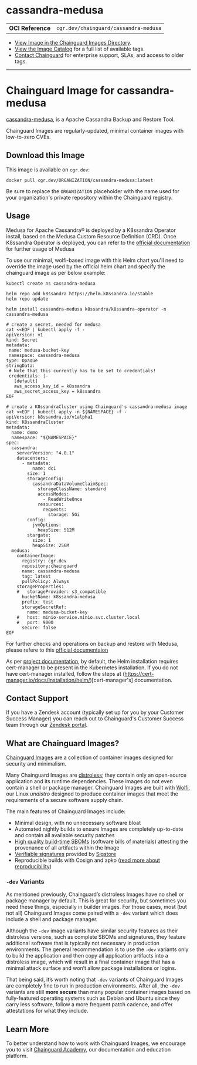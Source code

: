 <!--monopod:start-->
# cassandra-medusa
| | |
| - | - |
| **OCI Reference** | `cgr.dev/chainguard/cassandra-medusa` |


* [View Image in the Chainguard Images Directory](https://images.chainguard.dev/directory/image/cassandra-medusa/overview).
* [View the Image Catalog](https://console.chainguard.dev/images/catalog) for a full list of available tags.
* [Contact Chainguard](https://www.chainguard.dev/chainguard-images) for enterprise support, SLAs, and access to older tags.

---
<!--monopod:end-->

<!--overview:start-->
# Chainguard Image for cassandra-medusa

[cassandra-medusa](https://github.com/thelastpickle/cassandra-medusa), is a Apache Cassandra Backup and Restore Tool.

Chainguard Images are regularly-updated, minimal container images with low-to-zero CVEs.
<!--overview:end-->

<!--getting:start-->
## Download this Image
This image is available on `cgr.dev`:

```
docker pull cgr.dev/ORGANIZATION/cassandra-medusa:latest
```

Be sure to replace the `ORGANIZATION` placeholder with the name used for your organization's private repository within the Chainguard registry.
<!--getting:end-->

<!--body:start-->

## Usage
Medusa for Apache Cassandra® is deployed by a K8ssandra Operator install, based on the Medusa Custom Resource Definition (CRD). Once K8ssandra Operator is deployed, you can refer to the [official documentation](https://docs.k8ssandra.io/tasks/backup-restore/) for further usage of Medusa 

To use our minimal, wolfi-based image with this Helm chart you'll need to override the image used by the official helm chart and specify the chainguard image as per below example:

```shell
kubectl create ns cassandra-medusa

helm repo add k8ssandra https://helm.k8ssandra.io/stable
helm repo update

helm install cassandra-medusa k8ssandra/k8ssandra-operator -n cassandra-medusa

# create a secret, needed for medusa
cat <<EOF | kubectl apply -f -
apiVersion: v1
kind: Secret
metadata:
 name: medusa-bucket-key
 namespace: cassandra-medusa
type: Opaque
stringData:
 # Note that this currently has to be set to credentials!
 credentials: |-
   [default]
   aws_access_key_id = k8ssandra
   aws_secret_access_key = k8ssandra
EOF

# create a K8ssandraCluster using Chainguard's cassandra-medusa image
cat <<EOF | kubectl apply -n ${NAMESPACE} -f -
apiVersion: k8ssandra.io/v1alpha1
kind: K8ssandraCluster
metadata:
  name: demo
  namespace: "${NAMESPACE}"
spec:
  cassandra:
    serverVersion: "4.0.1"
    datacenters:
      - metadata:
          name: dc1
        size: 1
        storageConfig:
          cassandraDataVolumeClaimSpec:
            storageClassName: standard
            accessModes:
              - ReadWriteOnce
            resources:
              requests:
                storage: 5Gi
        config:
          jvmOptions:
            heapSize: 512M
        stargate:
          size: 1
          heapSize: 256M
  medusa:
    containerImage:
      registry: cgr.dev
      repository:chainguard
      name: cassandra-medusa
      tag: latest
      pullPolicy: Always
    storageProperties:
    #   storageProvider: s3_compatible
      bucketName: k8ssandra-medusa
      prefix: test
      storageSecretRef:
        name: medusa-bucket-key
    #   host: minio-service.minio.svc.cluster.local
    #   port: 9000
      secure: false
EOF
```

For further checks and operations on backup and restore with Medusa, please refere to this [official documentaion](https://docs.k8ssandra.io/tasks/backup-restore/)

As per [project documentation](https://github.com/k8ssandra/k8ssandra-operator/blob/main/docs/content/en/install/local/single-cluster-helm/_index.md#deploy-cert-manager), by default, the Helm installation requires cert-manager to be present in the Kubernetes installation. If you do not have cert-manager installed, follow the steps at (https://cert-manager.io/docs/installation/helm/)[cert-manager's] documentation.
<!--body:end-->

## Contact Support

If you have a Zendesk account (typically set up for you by your Customer Success Manager) you can reach out to Chainguard's Customer Success team through our [Zendesk portal](https://support.chainguard.dev/hc/en-us).

## What are Chainguard Images?

[Chainguard Images](https://www.chainguard.dev/chainguard-images?utm_source=readmes) are a collection of container images designed for security and minimalism.

Many Chainguard Images are [distroless](https://edu.chainguard.dev/chainguard/chainguard-images/getting-started-distroless/); they contain only an open-source application and its runtime dependencies. These images do not even contain a shell or package manager. Chainguard Images are built with [Wolfi](https://edu.chainguard.dev/open-source/wolfi/overview), our Linux _undistro_ designed to produce container images that meet the requirements of a secure software supply chain.

The main features of Chainguard Images include:

* Minimal design, with no unnecessary software bloat
* Automated nightly builds to ensure Images are completely up-to-date and contain all available security patches
* [High quality build-time SBOMs](https://edu.chainguard.dev/chainguard/chainguard-images/working-with-images/retrieve-image-sboms/) (software bills of materials) attesting the provenance of all artifacts within the Image
* [Verifiable signatures](https://edu.chainguard.dev/chainguard/chainguard-images/working-with-images/retrieve-image-sboms/) provided by [Sigstore](https://edu.chainguard.dev/open-source/sigstore/cosign/an-introduction-to-cosign/)
* Reproducible builds with Cosign and apko ([read more about reproducibility](https://www.chainguard.dev/unchained/reproducing-chainguards-reproducible-image-builds))

### `-dev` Variants

As mentioned previously, Chainguard’s distroless Images have no shell or package manager by default. This is great for security, but sometimes you need these things, especially in builder images. For those cases, most (but not all) Chainguard Images come paired with a `-dev` variant which does include a shell and package manager.

Although the `-dev` image variants have similar security features as their distroless versions, such as complete SBOMs and signatures, they feature additional software that is typically not necessary in production environments. The general recommendation is to use the `-dev` variants only to build the application and then copy all application artifacts into a distroless image, which will result in a final container image that has a minimal attack surface and won’t allow package installations or logins.

That being said, it’s worth noting that `-dev` variants of Chainguard Images are completely fine to run in production environments. After all, the `-dev` variants are still **more secure** than many popular container images based on fully-featured operating systems such as Debian and Ubuntu since they carry less software, follow a more frequent patch cadence, and offer attestations for what they include.

## Learn More

To better understand how to work with Chainguard Images, we encourage you to visit [Chainguard Academy](https://edu.chainguard.dev/), our documentation and education platform.